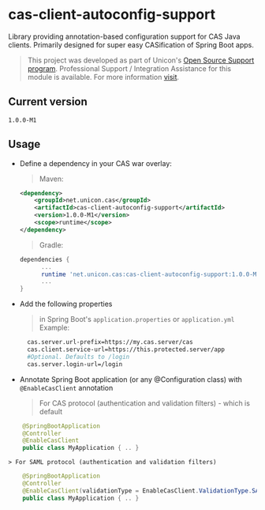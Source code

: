 cas-client-autoconfig-support
=============================

Library providing annotation-based configuration support for CAS Java clients. Primarily designed for super easy CASification of Spring Boot apps.

> This project was developed as part of Unicon's [Open Source Support program](https://unicon.net/opensource).
Professional Support / Integration Assistance for this module is available. For more information [visit](https://unicon.net/opensource/cas).

## Current version
`1.0.0-M1`

## Usage

* Define a dependency in your CAS war overlay:

  > Maven:

  ```xml
  <dependency>
      <groupId>net.unicon.cas</groupId>
      <artifactId>cas-client-autoconfig-support</artifactId>
      <version>1.0.0-M1</version>
      <scope>runtime</scope>
  </dependency>
  ```

  > Gradle:

  ```Groovy
  dependencies {
        ...
        runtime 'net.unicon.cas:cas-client-autoconfig-support:1.0.0-M1'
        ...
  }
  ```

* Add the following properties

  > in Spring Boot's `application.properties` or `application.yml` Example:

  ```bash
    cas.server.url-prefix=https://my.cas.server/cas
    cas.client.service-url=https://this.protected.server/app
    #Optional. Defaults to /login
    cas.server.login-url=/login
  ```

* Annotate Spring Boot application (or any @Configuration class) with `@EnableCasClient` annotation

    > For CAS protocol (authentication and validation filters) - which is default

```java
    @SpringBootApplication
    @Controller
    @EnableCasClient
    public class MyApplication { .. }
```

    > For SAML protocol (authentication and validation filters)

```java
    @SpringBootApplication
    @Controller
    @EnableCasClient(validationType = EnableCasClient.ValidationType.SAML)
    public class MyApplication { .. }
```
